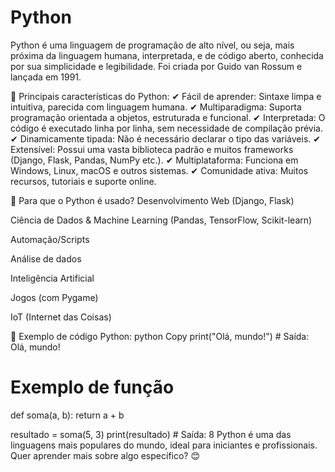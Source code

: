 # Python

Python é uma linguagem de programação de alto nível, ou seja, mais próxima da linguagem humana, interpretada, e de código aberto, conhecida por sua simplicidade e legibilidade. Foi criada por Guido van Rossum e lançada em 1991.

🔹 Principais características do Python:
✔ Fácil de aprender: Sintaxe limpa e intuitiva, parecida com linguagem humana.
✔ Multiparadigma: Suporta programação orientada a objetos, estruturada e funcional.
✔ Interpretada: O código é executado linha por linha, sem necessidade de compilação prévia.
✔ Dinamicamente tipada: Não é necessário declarar o tipo das variáveis.
✔ Extensível: Possui uma vasta biblioteca padrão e muitos frameworks (Django, Flask, Pandas, NumPy etc.).
✔ Multiplataforma: Funciona em Windows, Linux, macOS e outros sistemas.
✔ Comunidade ativa: Muitos recursos, tutoriais e suporte online.

🔹 Para que o Python é usado?
Desenvolvimento Web (Django, Flask)

Ciência de Dados & Machine Learning (Pandas, TensorFlow, Scikit-learn)

Automação/Scripts

Análise de dados

Inteligência Artificial

Jogos (com Pygame)

IoT (Internet das Coisas)

🔹 Exemplo de código Python:
python
Copy
print("Olá, mundo!")  # Saída: Olá, mundo!

# Exemplo de função
def soma(a, b):
    return a + b

resultado = soma(5, 3)
print(resultado)  # Saída: 8
Python é uma das linguagens mais populares do mundo, ideal para iniciantes e profissionais. Quer aprender mais sobre algo específico? 😊

